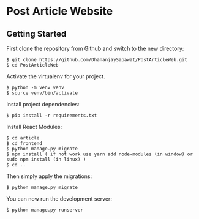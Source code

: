 # Post Article Website 

## Getting Started

First clone the repository from Github and switch to the new directory:

    $ git clone https://github.com/DhananjaySapawat/PostArticleWeb.git
    $ cd PostArticleWeb
    
Activate the virtualenv for your project.

    $ python -m venv venv
    $ source venv/bin/activate
    
Install project dependencies:

    $ pip install -r requirements.txt
    
Install React Modules:

    $ cd article
    $ cd frontend
    $ python manage.py migrate
    $ npm install ( if not work use yarn add node-modules (in window) or sudo npm install (in linux) )
    $ cd ..
 
Then simply apply the migrations:
   
    $ python manage.py migrate
    

You can now run the development server:

    $ python manage.py runserver
    
